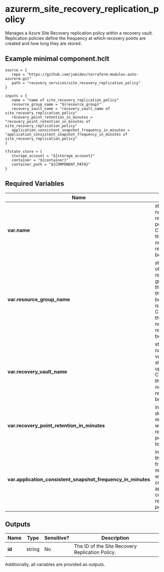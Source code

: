 # azurerm_site_recovery_replication_policy

Manages a Azure Site Recovery replication policy within a recovery vault. Replication policies define the frequency at which recovery points are created and how long they are stored.

## Example minimal component.hclt

```hcl
source = {
   repo = "https://github.com/jumidev/terraform-modules-auto-azurerm.git" 
   path = "recovery_services/site_recovery_replication_policy" 
}

inputs = {
   name = "name of site_recovery_replication_policy" 
   resource_group_name = "${resource_group}" 
   recovery_vault_name = "recovery_vault_name of site_recovery_replication_policy" 
   recovery_point_retention_in_minutes = "recovery_point_retention_in_minutes of site_recovery_replication_policy" 
   application_consistent_snapshot_frequency_in_minutes = "application_consistent_snapshot_frequency_in_minutes of site_recovery_replication_policy" 
}

tfstate_store = {
   storage_account = "${storage_account}" 
   container = "${container}" 
   container_path = "${COMPONENT_PATH}" 
}

```

## Required Variables

| Name | Type |  Description |
| ---- | --------- |  ----------- |
| **var.name** | string  The name of the replication policy. Changing this forces a new resource to be created. | 
| **var.resource_group_name** | string  Name of the resource group where the vault that should be updated is located. Changing this forces a new resource to be created. | 
| **var.recovery_vault_name** | string  The name of the vault that should be updated. Changing this forces a new resource to be created. | 
| **var.recovery_point_retention_in_minutes** | int  The duration in minutes for which the recovery points need to be stored. | 
| **var.application_consistent_snapshot_frequency_in_minutes** | int  Specifies the frequency(in minutes) at which to create application consistent recovery points. | 



## Outputs

| Name | Type | Sensitive? | Description |
| ---- | ---- | --------- | --------- |
| **id** | string | No  | The ID of the Site Recovery Replication Policy. | 

Additionally, all variables are provided as outputs.
